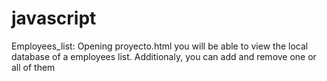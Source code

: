 # javascript

Employees_list: Opening proyecto.html you will be able to view the local database of a employees list. Additionaly, you can add and remove one or all of them
